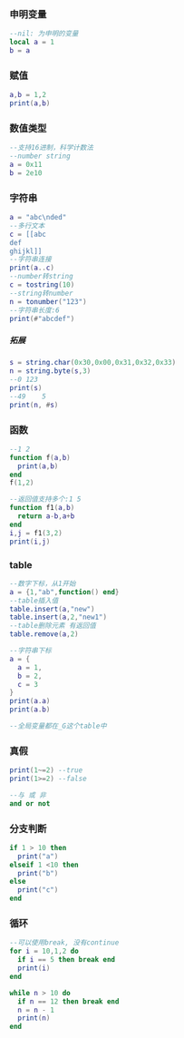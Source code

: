 ### 申明变量
```lua
--nil: 为申明的变量
local a = 1
b = a
```

### 赋值
```lua
a,b = 1,2
print(a,b)
```

### 数值类型
```lua
--支持16进制，科学计数法
--number string
a = 0x11
b = 2e10
```

### 字符串
```lua
a = "abc\nded"
--多行文本
c = [[abc
def
ghijkl]]
--字符串连接
print(a..c)
--number转string
c = tostring(10)
--string转number
n = tonumber("123")
--字符串长度:6
print(#"abcdef")
```
##### 拓展
```lua
s = string.char(0x30,0x00,0x31,0x32,0x33)
n = string.byte(s,3)
--0 123
print(s)
--49	5
print(n, #s)
```

### 函数
```lua
--1	2
function f(a,b)
  print(a,b)
end
f(1,2)

--返回值支持多个:1 5
function f1(a,b)
  return a-b,a+b
end
i,j = f1(3,2)
print(i,j)
```

### table
```lua
--数字下标，从1开始
a = {1,"ab",function() end}
--table插入值
table.insert(a,"new")
table.insert(a,2,"new1")
--table删除元素 有返回值
table.remove(a,2)

--字符串下标
a = {
  a = 1,
  b = 2,
  c = 3
}
print(a.a)
print(a.b)

--全局变量都在_G这个table中
```

### 真假
```lua
print(1~=2) --true
print(1>=2) --false

--与 或 非
and or not
```

### 分支判断
```lua
if 1 > 10 then
  print("a")
elseif 1 <10 then
  print("b")
else
  print("c")
end
```

### 循环
```lua
--可以使用break, 没有continue
for i = 10,1,2 do
  if i == 5 then break end
  print(i)
end

while n > 10 do
  if n == 12 then break end
  n = n - 1
  print(n)
end
```